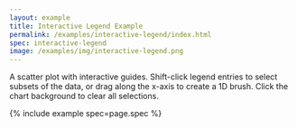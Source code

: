 ```yaml
---
layout: example
title: Interactive Legend Example
permalink: /examples/interactive-legend/index.html
spec: interactive-legend
image: /examples/img/interactive-legend.png
---
```


A scatter plot with interactive guides. Shift-click legend entries to select subsets of the data, or drag along the x-axis to create a 1D brush. Click the chart background to clear all selections.

{% include example spec=page.spec %}
